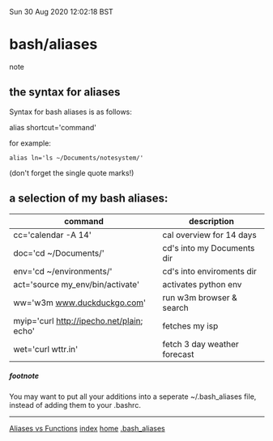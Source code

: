 Sun 30 Aug 2020 12:02:18 BST

# bash/aliases
note 
## the syntax for aliases

Syntax for bash aliases is as follows: 

alias shortcut='command'

for example:

    alias ln='ls ~/Documents/notesystem/'

(don't forget the single quote marks!)

## a selection of my bash aliases:
| command                          | description                  |
| -------------------------------  | ---------------------------- |
| cc='calendar -A 14'              | cal overview for 14 days |
| doc='cd ~/Documents/'            | cd's into my Documents dir |
| env='cd ~/environments/'         | cd's into enviroments dir |
| act='source my_env/bin/activate' | activates python env |
| ww='w3m www.duckduckgo.com'      | run w3m browser & search |
| myip='curl http://ipecho.net/plain; echo' | fetches my isp |
| wet='curl wttr.in'               | fetch 3 day weather forecast |

##### footnote

You may want to put all your additions into a seperate ~/.bash_aliases file, instead of adding them to your .bashrc.
___
[Aliases vs Functions](https://youtu.be/GaAfhO1kpUk)
[index](./index-file.md)
[home](./home.md) 
[.bash_aliases](~/.bash_aliases)
